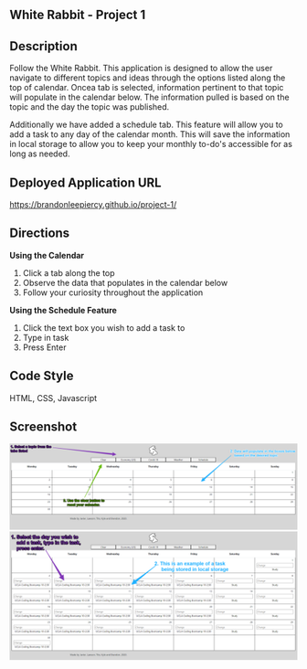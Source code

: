 **White Rabbit - Project 1**
----------------
**Description**
----------------
Follow the White Rabbit. This application is designed to allow the user navigate 
to different topics and ideas through the options listed along the top of calendar. 
Oncea tab is selected, information pertinent to that topic will populate in the 
calendar below. The information pulled is based on the topic and the day the 
topic was published.

Additionally we have added a schedule tab. This feature will allow you to add a
task to any day of the calendar month. This will save the information in local 
storage to allow you to keep your monthly to-do's accessible for as long as 
needed. 

**Deployed Application URL**
----------------
https://brandonleepiercy.github.io/project-1/

**Directions**
----------------

**Using the Calendar**
1.  Click a tab along the top
2.  Observe the data that populates in the calendar below
3.  Follow your curiosity throughout the application 

**Using the Schedule Feature**
1. Click the text box you wish to add a task to
2. Type in task
3. Press Enter

**Code Style**
----------------
HTML,
CSS,
Javascript

**Screenshot**
----------------
![image](https://github.com/brandonleepiercy/project-1/blob/main/assets/images/calendar1.png)
![image](https://github.com/brandonleepiercy/project-1/blob/main/assets/images/calendar2.png)
